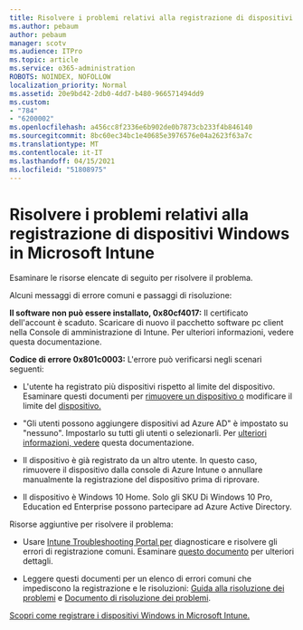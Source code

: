 ```yaml
---
title: Risolvere i problemi relativi alla registrazione di dispositivi Windows in Microsoft Intune
ms.author: pebaum
author: pebaum
manager: scotv
ms.audience: ITPro
ms.topic: article
ms.service: o365-administration
ROBOTS: NOINDEX, NOFOLLOW
localization_priority: Normal
ms.assetid: 20e9bd42-2db0-4dd7-b480-966571494dd9
ms.custom:
- "784"
- "6200002"
ms.openlocfilehash: a456cc8f2336e6b902de0b7873cb233f4b846140
ms.sourcegitcommit: 8bc60ec34bc1e40685e3976576e04a2623f63a7c
ms.translationtype: MT
ms.contentlocale: it-IT
ms.lasthandoff: 04/15/2021
ms.locfileid: "51808975"
---
```

# <a name="troubleshoot-issues-with-enrolling-windows-devices-in-microsoft-intune"></a>Risolvere i problemi relativi alla registrazione di dispositivi Windows in Microsoft Intune

Esaminare le risorse elencate di seguito per risolvere il problema.
  
Alcuni messaggi di errore comuni e passaggi di risoluzione:
  
 **Il software non può essere installato, 0x80cf4017:** Il certificato dell'account è scaduto. Scaricare di nuovo il pacchetto software pc client nella Console di amministrazione di Intune. Per ulteriori informazioni, vedere questa documentazione.
  
 **Codice di errore 0x801c0003:** L'errore può verificarsi negli scenari seguenti:
  
-  L'utente ha registrato più dispositivi rispetto al limite del dispositivo. Esaminare questi documenti per [rimuovere un dispositivo o](https://docs.microsoft.com/intune/devices-wipe) modificare il limite del [dispositivo.](https://docs.microsoft.com/intune/enrollment-restrictions-set#set-device-limit-restrictions)

-  "Gli utenti possono aggiungere dispositivi ad Azure AD" è impostato su "nessuno". Impostarlo su tutti gli utenti o selezionarli. Per [ulteriori informazioni, vedere](https://docs.microsoft.com/azure/active-directory/device-management-azure-portal#configure-device-settings) questa documentazione.

-  Il dispositivo è già registrato da un altro utente. In questo caso, rimuovere il dispositivo dalla console di Azure Intune o annullare manualmente la registrazione del dispositivo prima di riprovare.

-  Il dispositivo è Windows 10 Home. Solo gli SKU Di Windows 10 Pro, Education ed Enterprise possono partecipare ad Azure Active Directory.

Risorse aggiuntive per risolvere il problema:
  
-  Usare [Intune Troubleshooting Portal per](https://devicemanagement.microsoft.com/#blade/Microsoft_Intune_DeviceSettings/TroubleshootBlade) diagnosticare e risolvere gli errori di registrazione comuni. Esaminare [questo documento](https://docs.microsoft.com/intune/help-desk-operators) per ulteriori dettagli.

-  Leggere questi documenti per un elenco di errori comuni che impediscono la registrazione e le risoluzioni: [Guida alla risoluzione dei problemi](https://support.microsoft.com/help/4089533/troubleshooting-windows-device-enrollment-problems-in-microsoft-intune) e [Documento di risoluzione dei problemi](https://docs.microsoft.com/troubleshoot/mem/intune/troubleshoot-device-enrollment-in-intune).

[Scopri come registrare i dispositivi Windows in Microsoft Intune.](https://docs.microsoft.com/intune/windows-enroll)
